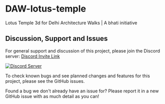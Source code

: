 # DAW-lotus-temple
Lotus Temple 3d for Delhi Architecture Walks | A bhati initiative

## Discussion, Support and Issues
For general support and discussion of this project, please join the Discord server: [Discord Invite Link](https://discord.gg/B2cERQ5)

[![Discord Server](https://discordapp.com/api/guilds/552881714196774953/widget.png?style=banner2)](https://discord.gg/B2cERQ5)

To check known bugs and see planned changes and features for this project, please see the GitHub issues.

Found a bug we don't already have an issue for? Please report it in a new GitHub issue with as much detail as you can!
